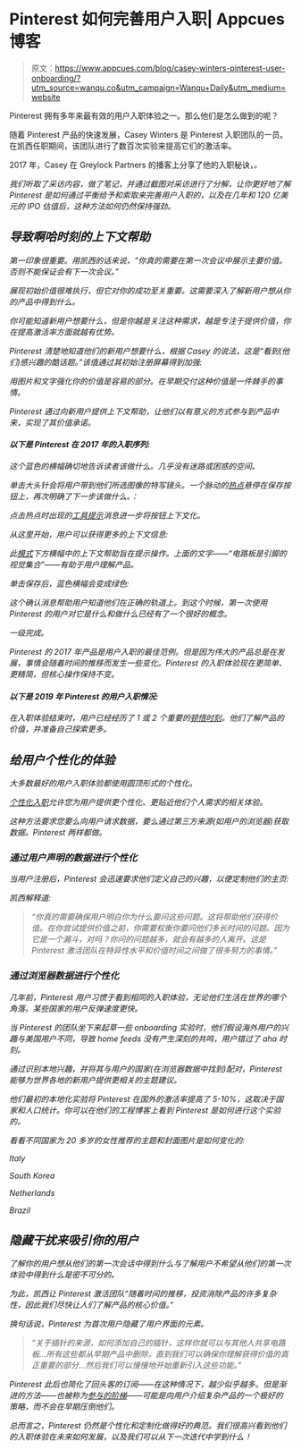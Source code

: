 # Pinterest 如何完善用户入职| Appcues 博客

> 原文：<https://www.appcues.com/blog/casey-winters-pinterest-user-onboarding/?utm_source=wanqu.co&utm_campaign=Wanqu+Daily&utm_medium=website>

Pinterest 拥有多年来最有效的用户入职体验之一。那么他们是怎么做到的呢？

随着 Pinterest 产品的快速发展，Casey Winters 是 Pinterest 入职团队的一员。在凯西任职期间，该团队进行了数百次实验来提高它们的激活率。

2017 年，Casey 在 Greylock Partners 的播客上分享了他的入职秘诀，[](https://soundcloud.com/greylock-partners/greymatter-scaling-users-products-and-growth-teams-with-casey-winters)*。*

*我们听取了采访内容，做了笔记，并通过截图对采访进行了分解，让你更好地了解 Pinterest 是如何通过平衡给予和索取来完善用户入职的，以及在几年和 120 亿美元的 IPO 估值后，这种方法如何仍然保持强劲。*

## *导致啊哈时刻的上下文帮助*

*第一印象很重要。用凯西的话来说，“你真的需要在第一次会议中展示主要价值。否则不能保证会有下一次会议。”*

*展现初始价值很难执行，但它对你的成功至关重要。这需要深入了解新用户想从你的产品中得到什么。*

*你可能知道新用户想要什么，但是你越是关注这种需求，越是专注于提供价值，你在提高激活率方面就越有优势。*

*Pinterest 清楚地知道他们的新用户想要什么，根据 Casey 的说法，这是“看到(他们)感兴趣的酷话题。”该值通过其初始注册屏幕得到加强:*



*用图片和文字强化你的价值是容易的部分。在早期交付这种价值是一件棘手的事情。*

*Pinterest 通过向新用户提供上下文帮助，让他们以有意义的方式参与到产品中来，实现了其价值承诺。*

#### *以下是 Pinterest 在 2017 年的入职序列:*

*这个蓝色的横幅确切地告诉读者该做什么。几乎没有迷路或困惑的空间。*



*单击大头针会将用户带到他们所选图像的特写镜头。一个脉动的[热点](https://www.appcues.com/ui-patterns/hotspots)悬停在保存按钮上，再次明确了下一步该做什么。：*



*点击热点时出现的[工具提示](https://www.appcues.com/ui-patterns/tooltips)消息进一步将按钮上下文化。*



*从这里开始，用户可以获得更多的上下文信息:*



*此[模式](https://www.appcues.com/ui-patterns/modals)下方横幅中的上下文帮助旨在提示操作。上面的文字——“电路板是引脚的视觉集合”——有助于用户理解产品。*

*单击保存后，蓝色横幅会变成绿色:*



*这个确认消息帮助用户知道他们在正确的轨道上。到这个时候，第一次使用 Pinterest 的用户对它是什么和做什么已经有了一个很好的概念。*

*一级完成。*

*Pinterest 的 2017 年产品是用户入职的最佳范例。但是因为伟大的产品总是在发展，事情会随着时间的推移而发生一些变化。Pinterest 的入职体验现在更简单、更精简，但核心操作保持不变。*

#### *以下是 2019 年 Pinterest 的用户入职情况:*









*在入职体验结束时，用户已经经历了 1 或 2 个重要的[顿悟时刻](https://www.appcues.com/blog/aha-moment-guide)。他们了解产品的价值，并准备自己探索更多。*

## *给用户个性化的体验*

*大多数最好的用户入职体验都使用圆顶形式的个性化。*

*[个性化入职](https://www.appcues.com/blog/personalizing-user-onboarding)允许您为用户提供更个性化、更贴近他们个人需求的相关体验。*

*这种方法要求您要么向用户请求数据，要么通过第三方来源(如用户的浏览器)获取数据。Pinterest 两样都做。*

### *通过用户声明的数据进行个性化*

*当用户注册后，Pinterest 会迅速要求他们定义自己的兴趣，以便定制他们的主页:*



*凯西解释道:*

> *“你真的需要确保用户明白你为什么要问这些问题。这将帮助他们获得价值。在你尝试提供价值之前，你需要权衡你要问他们多长时间的问题。因为它是一个漏斗，对吗？你问的问题越多，就会有越多的人离开。这是 Pinterest 激活团队在特异性水平和价值时间之间做了很多努力的事情。”*

### *通过浏览器数据进行个性化*

*几年前，Pinterest 用户习惯于看到相同的入职体验，无论他们生活在世界的哪个角落。某些国家的用户反弹速度更快。*

*当 Pinterest 的团队坐下来起草一些 onboarding 实验时，他们假设海外用户的兴趣与美国用户不同，导致 home feeds 没有产生深刻的共鸣，用户错过了 aha 时刻。*

*通过识别本地兴趣，并将其与用户的国家(在浏览器数据中找到)配对，Pinterest 能够为世界各地的新用户提供更相关的主题建议。*

*他们最初的本地化实验将 Pinterest 在国外的激活率提高了 5-10%，这取决于国家和人口统计。你可以在他们的工程博客上看到 Pinterest 是如何进行这个实验的。*

*看看不同国家为 20 多岁的女性推荐的主题和封面图片是如何变化的:*



*Italy*





*South Korea*





*Netherlands*





*Brazil*



## *隐藏干扰来吸引你的用户*

*了解你的用户想从他们的第一次会话中得到什么与了解用户不希望从他们的第一次体验中得到什么是密不可分的。*

*为此，凯西让 Pinterest 激活团队“随着时间的推移，投资消除产品的许多复杂性，因此我们尽快让人们了解产品的核心价值。”*

*换句话说，Pinterest 为首次用户隐藏了用户界面的元素。*

> *“关于插针的来源，如何添加自己的插针，这样你就可以与其他人共享电路板...所有这些都从早期产品中删除，直到我们可以确保你理解获得价值的真正重要的部分...然后我们可以慢慢地开始重新引入这些功能。”*

*Pinterest 此后也简化了回头客的订阅——在这种情况下，越少似乎越多。但是渐进的方法——也被称为[参与的阶梯](https://medium.com/@joshelman/building-your-growth-model-and-ladder-of-engagement-3b3a18f2d1a8)——可能是向用户介绍复杂产品的一个极好的策略，而不会在早期压倒他们。*

*总而言之，Pinterest 仍然是个性化和定制化做得好的典范。我们很高兴看到他们的入职体验在未来如何发展，以及我们可以从下一次迭代中学到什么！*

*‍*





















